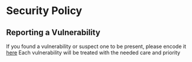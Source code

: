 # Security Policy

## Reporting a Vulnerability

If you found a vulnerability or suspect one to be present, please encode it [here](https://github.com/geertmeersman/yoin/security/advisories/new)
Each vulnerability will be treated with the needed care and priority
